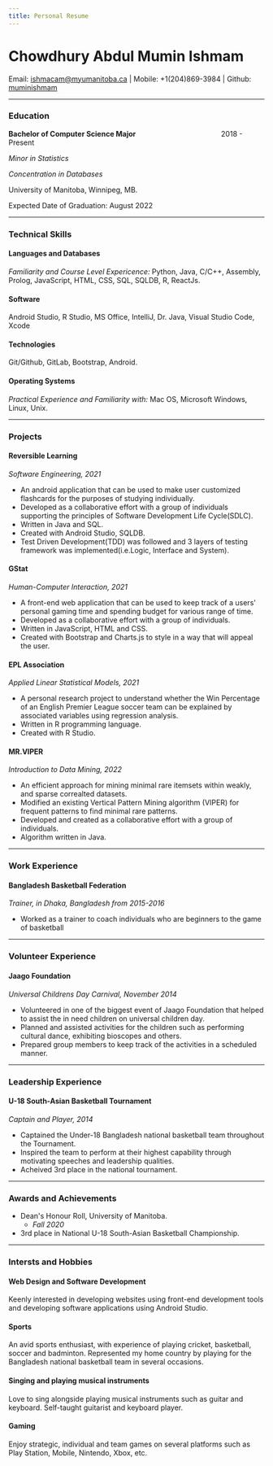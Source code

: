 ```yaml
---
title: Personal Resume
---
```

# Chowdhury Abdul Mumin Ishmam

Email: ishmacam@myumanitoba.ca | Mobile: +1(204)869-3984 | Github: [muminishmam](https://github.com/muminishmam)

---

### **Education** 

**Bachelor of Computer Science Major**&emsp;&emsp;&emsp;&emsp;&emsp;&emsp;&emsp;&emsp;&emsp;&emsp;&emsp;&emsp;2018 - Present

*Minor in Statistics*

*Concentration in Databases*

University of Manitoba, Winnipeg, MB. 

Expected Date of Graduation: August 2022

---

### **Technical Skills**

#### **Languages and Databases**

*Familiarity and Course Level Expericence:* Python, Java, C/C++, Assembly, Prolog, JavaScript, HTML, CSS, SQL, SQLDB, R, ReactJs.

#### **Software** 

Android Studio, R Studio, MS Office, IntelliJ, Dr. Java, Visual Studio Code, Xcode

#### **Technologies**

Git/Github, GitLab, Bootstrap, Android. 

#### **Operating Systems** 

*Practical Experience and Familiarity with:* Mac OS, Microsoft Windows, Linux, Unix.

---

### **Projects**

#### **Reversible Learning**

*Software Engineering, 2021*

- An android application that can be used to make user customized flashcards for the purposes of studying individually. 
- Developed as a collaborative effort with a group of individuals supporting the principles of Software Development Life Cycle(SDLC). 
- Written in Java and SQL.
- Created with Android Studio, SQLDB. 
- Test Driven Development(TDD) was followed and 3 layers of testing framework was implemented(i.e.Logic, Interface and System).


#### **GStat**

*Human-Computer Interaction, 2021*

- A front-end web application that can be used to keep track of a users' personal gaming time and spending budget for various range of time. 
- Developed as a collaborative effort with a group of individuals. 
- Written in JavaScript, HTML and CSS. 
- Created with Bootstrap and Charts.js to style in a way that will appeal the user. 


#### **EPL Association**

*Applied Linear Statistical Models, 2021*

- A personal research project to understand whether the Win Percentage of an English Premier League soccer team can be explained by associated variables using regression analysis. 
- Written in R programming language.
- Created with R Studio.


#### **MR.VIPER**

*Introduction to Data Mining, 2022*

- An efficient approach for mining minimal rare itemsets within weakly, and sparse correalted datasets. 
- Modified an existing Vertical Pattern Mining algorithm (VIPER) for frequent patterns to find minimal rare patterns. 
- Developed and created as a collaborative effort with a group of individuals. 
- Algorithm written in Java. 
---

### **Work Experience**

#### **Bangladesh Basketball Federation**

*Trainer, in Dhaka, Bangladesh from 2015-2016*

- Worked as a trainer to coach individuals who are beginners to the game of basketball

---

### **Volunteer Experience**

#### **Jaago Foundation**

*Universal Childrens Day Carnival, November 2014*

- Volunteered in one of the biggest event of Jaago Foundation that helped to assist the in need children on universal children day. 
- Planned and assisted activities for the children such as performing cultural dance, exhibiting bioscopes and others. 
- Prepared group members to keep track of the activities in a scheduled manner. 

---


### **Leadership Experience**

#### **U-18 South-Asian Basketball Tournament**

*Captain and Player, 2014*

- Captained the Under-18 Bangladesh national basketball team throughout the Tournament. 
- Inspired the team to perform at their highest capability through motivating speeches and leadership qualities.  
- Acheived 3rd place in the national tournament. 

---


### **Awards and Achievements**

- Dean's Honour Roll, University of Manitoba.
    - *Fall 2020*
- 3rd place in National U-18 South-Asian Basketball Championship. 

---


### **Intersts and Hobbies**

#### **Web Design and Software Development**

Keenly interested in developing websites using front-end development tools and developing software applications using Android Studio.

#### **Sports** 

An avid sports enthusiast, with experience of playing cricket, basketball, soccer and badminton. Represented my home country by playing for the Bangladesh national basketball team in several occasions.

#### **Singing and playing musical instruments**

Love to sing alongside playing musical instruments such as guitar and keyboard. Self-taught guitarist and keyboard player. 

#### **Gaming**

Enjoy strategic, individual and team games on several platforms such as Play Station, Mobile, Nintendo, Xbox, etc. 
